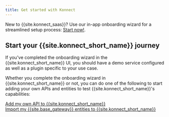 ```yaml
---
title: Get started with Konnect
---
```


New to {{site.konnect_saas}}? Use our in-app onboarding wizard for a streamlined setup process: [Start now!](https://konghq.com/products/kong-konnect/register?utm_medium=referral&utm_source=docs&utm_campaign=gateway-konnect&utm_content=gateway-quickstart-install). 

## Start your {{site.konnect_short_name}} journey

If you've completed the onboarding wizard in the {{site.konnect_short_name}} UI, you should have a demo service configured as well as a plugin specific to your use case.

Whether you complete the onboarding wizard in {{site.konnect_short_name}} or not, you can do one of the following to start adding your own APIs and entities to test {{site.konnect_short_name}}'s capabilities:

<div class="docs-grid-install max-2">

  <a href="/konnect/getting-started/add-api/" class="docs-grid-install-block no-description">
    <img class="install-icon no-image-expand" src="/assets/images/icons/documentation/icn-flag.svg" alt="">
    <div class="install-text">Add my own API to {{site.konnect_short_name}}</div>
  </a>

  <a href="/konnect/getting-started/import/" class="docs-grid-install-block no-description">
    <img class="install-icon no-image-expand" src="/assets/images/icons/documentation/icn-deployment-color.svg" alt="">
    <div class="install-text">Import my {{site.base_gateway}} entities to {{site.konnect_short_name}}</div>
  </a>

</div>